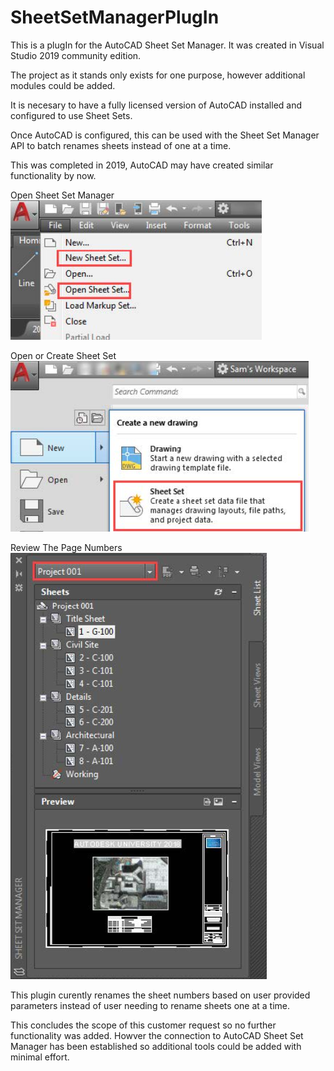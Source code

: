 # SheetSetManagerPlugIn
This is a plugIn for the AutoCAD Sheet Set Manager.
It was created in Visual Studio 2019 community edition. 

The project as it stands only exists for one purpose, however additional modules could be added.

It is necesary to have a fully licensed version of AutoCAD installed and configured to use Sheet Sets.

Once AutoCAD is configured, this can be used with the Sheet Set Manager API to batch renames sheets instead of one at a time.

This was completed in 2019, AutoCAD may have created similar functionality by now.

Open Sheet Set Manager
![alt text](https://github.com/FrostyDesigner/SheetSetManagerPlugIn/blob/master/SheetSet1.png)

Open or Create Sheet Set
![alt text](https://github.com/FrostyDesigner/SheetSetManagerPlugIn/blob/master/SheetSet2.png)

Review The Page Numbers
![alt text](https://github.com/FrostyDesigner/SheetSetManagerPlugIn/blob/master/SheetSet3.png)

This plugin curently renames the sheet numbers based on user provided parameters instead of user needing to rename sheets one at a time. 

This concludes the scope of this customer request so no further functionality was added. Howver the connection to AutoCAD Sheet Set Manager has been established so additional tools could be added with minimal effort. 
